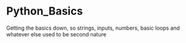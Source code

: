 # Python_Basics
Getting the basics down, so strings, inputs, numbers, basic loops and whatever else used to be second nature
